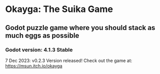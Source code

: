 # Okayga: The Suika Game

## Godot puzzle game where you should stack as much eggs as possible 

### Godot version: 4.1.3 Stable

7 Dec 2023: v0.2.3 Version released! Check out the game at: https://msun.itch.io/okayga

